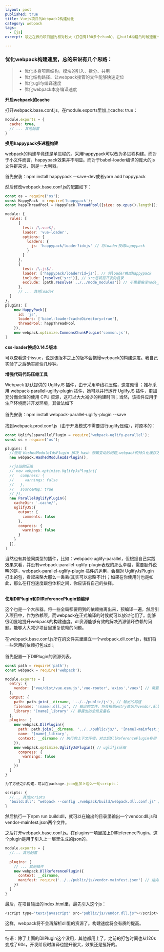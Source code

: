 ```yaml
---
layout: post
published: true
title: Vuejs项目的Webpack2构建优化
category: webpack
tags: 
  - [js]
excerpt: 最近在做的项目因为相对较大（打包有100多个chunk），在build构建的时候速度一直上不去。由于用的是vue-cli的webpack2模板，webpack本身慢+硬件慢（在开发机上开发，内存和CPU都不是很强力）的原因。后来慢到实在受不了了，生产构建居然需要90s，实在太长了。所以开始着手Webpack2构建优化

---
```



### 优化webpack构建速度，总的来说有几个思路：

> * 优化本身项目结构，模块的引入、拆分、共用
> * 优化结构路径、让webpack接管的文件能够快速定位
> * 优化uglify编译速度
> * 优化webpack本身编译速度

**开启webpack的cache**

打开webpack.base.conf.js，在module.exports里加上cache: true：

```javascript
module.exports = {
  cache: true,
  // ... 其他配置
}
```

**换用happypack多进程构建**

webpack的构建毕竟还是单进程的。采用happypack可以改为多进程构建。而对于小文件而言，happypack效果并不明显。而对于babel-loader编译的庞大的js文件群来说，则是一大利器。<br>

首先安装：npm install happypack --save-dev或者yarn add happypack<br/>

然后修改webpack.base.conf.js的配置如下：

```javascript
const os = require('os');
const HappyPack  = require('happypack');
const happThreadPool = HappyPack.ThreadPool({size: os.cpus().length}); // 采用多进程，进程数由CPU核数决定

module: {
  rules: [
      {
        test: /\.vue$/,
        loader: 'vue-loader',
        options: {
          loaders: {
            js: 'happypack/loader?id=js' // 将loader换成happypack
          }
        }
      },
      {
        test: /\.js$/,
        loader: ['happypack/loader?id=js'], // 将loader换成happypack
        include: [resolve('src')], // src是项目开发的目录
        exclude: [path.resolve('../../node_modules')] // 不需要编译node_modules下的js 
      },
      // ... 其他loader
  ]
},
plugins: [
    new HappyPack({
      id: 'js',
      loaders: ['babel-loader?cacheDirectory=true'],
      threadPool: happThreadPool
    }),
    new webpack.optimize.CommonsChunkPlugin('common.js'),
]
```

**css-loader换成0.14.5版本**

可以查看这个issue，说是该版本之上的版本会拖慢webpack的构建速度。我自己实验了之后确实能快几秒钟。

**增强代码代码压缩工具**

Webpack 默认提供的 UglifyJS 插件，由于采用单线程压缩，速度颇慢 ；推荐采用 webpack-parallel-uglify-plugin 插件，她可以并行运行 UglifyJS 插件，更加充分而合理的使用 CPU 资源，这可以大大减少的构建时间；当然，该插件应用于生产环境而非开发环境，其做法如下<br>
<br>
首先安装：npm install webpack-parallel-uglify-plugin --save<br>
<br>
找到webpack.prod.conf.js（由于开发模式不需要进行uglify压缩），将原本的：

```javascript
const UglifyJsparallelPlugin = require('webpack-uglify-parallel');
const os = require('os');

plugins: [
  //使用 HashedModuleIdsPlugin 解决 hash 频繁变动的问题,webpack的持久化缓存方案
  new webpack.HashedModuleIdsPlugin(),

  //js旧的压缩
  // new webpack.optimize.UglifyJsPlugin({
  //   compress: {
  //     warnings: false
  //   },
  //   sourceMap: true
  // }),
  new ParallelUglifyPlugin({
    cacheDir: '.cache/',
    uglifyJS:{
      output: {
        comments: false
      },
      compress: {
        warnings: false
      }
    }
  }),
]
```
当然也有其他同类型的插件，比如：webpack-uglify-parallel，但根据自己实践效果来看，并没有webpack-parallel-uglify-plugin表现的那么卓越，需要额外说明的是，webpack-parallel-uglify-plugin 插件的运用，会相对 UglifyJsPlugin 打出的包，看起来略大那么一丢丢(其实可以忽略不计)；如果在你使用时也是如此，那么在打包速度跟包体积之间，你应该有自己的抉择。<br>
<br>

**使用DllPlugin和DllReferencePlugin预编译**

这个也是一个大杀器。将一些全局都要用到的依赖抽离出来，预编译一遍，然后引入项目中，作为依赖项。而webpack在正式编译的时候就可以放过他们了。能够很明显地提升webpack的构建速度。dll资源能够有效的解决资源循环依赖的问题。能够大大减少项目里重复依赖的问题。<br>
<br>
在webpack.base.conf.js所在的文件夹里建立一个webpack.dll.conf.js，我们将一些常用的依赖打包成dll。<br>
<br>
首先配置一下DllPlugin的资源列表。

```javascript
const path = require('path');
const webpack = require('webpack');

module.exports = {
  entry: {
    vendor: ['vue/dist/vue.esm.js','vue-router','axios','vuex'] // 需要打包起来的依赖
  },
  output: {
    path: path.join(__dirname, '../../public/js'), // 输出的路径
    filename: '[name].dll.js', // 输出的文件，将会根据entry命名为vendor.dll.js
    library: '[name]_library' // 暴露出的全局变量名
  },
  plugins: [
    new webpack.DllPlugin({
      path: path.join(__dirname, '../../public/js/', '[name]-mainfest.json'), // 描述依赖对应关系的json文件
      name: '[name]_library', 
      context: __dirname // 执行的上下文环境，对之后DllReferencePlugin有用
    }),
    new webpack.optimize.UglifyJsPlugin({ // uglifjs压缩
      compress: {
        warnings: false
      }
    })
  ]
}

为了方便之后构建，可以在package.json里加上这么一句scripts：

scripts: {
  //... 其他scripts
  "build:dll": "webpack --config ./webpack/build/webpack.dll.conf.js" // 填写你项目中webpack.dll.conf.js的路径
}

```

然后执行一下npm run build:dll，就可以在输出的目录里输出一个vendor.dll.js和vendor-mainfest.json两个文件。<br>

之后打开webpack.base.conf.js。在plugins一项里加上DllReferencePlugin。这个plugin是用于引入上一层里生成的json的。

```javascript
module.exports = {
  //... 其他配置
  
  plugins: [
    // ... 其他插件
    new webpack.DllReferencePlugin({
      context: __dirname,
      manifest: require('../../public/js/vendor-mainfest.json') // 指向这个json
    })
  ]
}
```
最后，在项目输出的index.html里，最先引入这个js：<br>

```javascript
<script type="text/javascript" src="public/js/vendor.dll.js"></script>
```

这样，webpack将不会再解析dll里的资源了。构建速度将会有质的提高。<br>

* * *

结语：除了上面的DllPlugin这个没用，其他都用上了，之前的打包时间也从120s变成了60s，开发阶段时编译也提升很大，效果还是挺好的。

